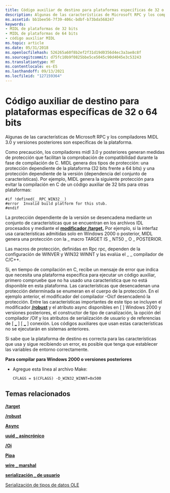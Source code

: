 ```yaml
---
title: Código auxiliar de destino para plataformas específicas de 32 o 64 bits
description: Algunas de las características de Microsoft RPC y los compiladores MIDL 3.0 y versiones posteriores son específicas de la plataforma.
ms.assetid: bb1bee56-7f39-406c-bdbf-b73bda568247
keywords:
- MIDL de plataformas de 32 bits
- MIDL de plataformas de 64 bits
- código auxiliar MIDL
ms.topic: article
ms.date: 05/31/2018
ms.openlocfilehash: 526265a60f8b2ef2f31d19d0356d4ec3a3ae8c8f
ms.sourcegitcommit: d75fc10b9f0825bbe5ce5045c90d4045e3c53243
ms.translationtype: MT
ms.contentlocale: es-ES
ms.lasthandoff: 09/13/2021
ms.locfileid: "127159364"
---
```

# <a name="targeting-stubs-for-specific-32-bit-or-64-bit-platforms"></a>Código auxiliar de destino para plataformas específicas de 32 o 64 bits

Algunas de las características de Microsoft RPC y los compiladores MIDL 3.0 y versiones posteriores son específicas de la plataforma.

Como precaución, los compiladores midl 3.0 y posteriores generan medidas de protección que facilitan la comprobación de compatibilidad durante la fase de compilación de C. MIDL genera dos tipos de protección: una protección dependiente de la plataforma (32 bits frente a 64 bits) y una protección dependiente de la versión (dependencia del conjunto de características). Por ejemplo, MIDL genera la siguiente protección para evitar la compilación en C de un código auxiliar de 32 bits para otras plataformas:

``` syntax
#if !defined(__RPC_WIN32__)
#error  Invalid build platform for this stub.
#endif
```

La protección dependiente de la versión se desencadena mediante un conjunto de características que se encuentran en los archivos IDL procesados y mediante el [**modificador /target.**](-target.md) Por ejemplo, si la interfaz usa características admitidas solo en Windows 2000 o posterior, MIDL genera una protección con la \_ macro TARGET IS \_ NT50 \_ O \_ POSTERIOR.

Las macros de protección, definidas en Rpc rpc, dependen de la configuración de WINVER y WIN32 WINNT y las evalúa el \_ \_ compilador de C/C++.

Si, en tiempo de compilación en C, recibe un mensaje de error que indica que necesita una plataforma específica para ejecutar un código auxiliar, primero compruebe que no ha usado una característica que no está disponible en esta plataforma. Las características que desencadenan una protección determinada se enumeran en el cuerpo de la protección. En el ejemplo anterior, el modificador del compilador -Oicf desencadenó la protección. Entre las características importantes de este tipo se incluyen el modificador [**/robust**](-robust.md) y el atributo async disponibles en \[ [](async.md) \] Windows 2000 [](pipe.md) y versiones posteriores, el constructor de tipo de canalización, la opción del compilador /Oif y los atributos de serialización de usuario y de referencias de \[ [**\_**](user-marshal.md) \] \[ [**\_**](wire-marshal.md) \] conexión. Los códigos auxiliares que usan estas características no se ejecutarán en sistemas anteriores.

Si sabe que la plataforma de destino es correcta para las características que usa y sigue recibiendo un error, es posible que tenga que establecer las variables de entorno correctamente.

**Para compilar para Windows 2000 o versiones posteriores**

-   Agregue esta línea al archivo Make:

    ``` syntax
    CFLAGS = $(CFLAGS) -D_WIN32_WINNT=0x500
    ```

## <a name="related-topics"></a>Temas relacionados

<dl> <dt>

[**/target**](-target.md)
</dt> <dt>

[**/robust**](-robust.md)
</dt> <dt>

[**Async**](async.md)
</dt> <dt>

[**uuid \_ asincrónico**](async-uuid.md)
</dt> <dt>

[**/Oi**](-oi.md)
</dt> <dt>

[**Pipa**](pipe.md)
</dt> <dt>

[**wire \_ marshal**](wire-marshal.md)
</dt> <dt>

[**serialización \_ de usuario**](user-marshal.md)
</dt> <dt>

[Serialización de tipos de datos OLE](marshaling-ole-data-types.md)
</dt> </dl>

 

 




